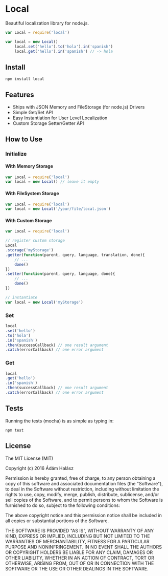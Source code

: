 # Local
Beautiful localization library for node.js. 

```js
var Local = require('local')

var local = new Local()
	local.set('hello').to('hola').in('spanish')
	local.get('hello').in('spanish') // -> hola
```

## Install
```
npm install local
```

## Features
- Ships with JSON Memory and FileStorage (for node.js) Drivers
- Simple Get/Set API
- Easy Instantiation for User Level Localization
- Custom Storage Setter/Getter API

## How to Use

### Initialize

#### With Memory Storage
```js
var Local = require('local')
var local = new Local() // leave it empty
```

#### With FileSystem Storage
```js
var Local = require('local')
var local = new Local('/your/file/local.json')
```

#### With Custom Storage
```js
var Local = require('local')

// register custom storage
Local
.storage('myStorage')
.getter(function(parent, query, language, translation, done){
	// ...
	done()
})
.setter(function(parent, query, language, done){
	// ...
	done()
})

// instantiate
var local = new Local('myStorage')
```

### Set
```js
local
.set('hello')
.to('hola')
.in('spanish')
.then(successCallback) // one result argument
.catch(errorCallback) // one error argument
```

### Get
```js
local
.get('hello')
.in('spanish')
.then(successCallback) // one result argument
.catch(errorCallback) // one error argument
```


## Tests
Running the tests (mocha) is as simple as typing in:
```
npm test
```

## License
The MIT License (MIT)

Copyright (c) 2016 Ádám Halász

Permission is hereby granted, free of charge, to any person obtaining a copy
of this software and associated documentation files (the "Software"), to deal
in the Software without restriction, including without limitation the rights
to use, copy, modify, merge, publish, distribute, sublicense, and/or sell
copies of the Software, and to permit persons to whom the Software is
furnished to do so, subject to the following conditions:

The above copyright notice and this permission notice shall be included in all
copies or substantial portions of the Software.

THE SOFTWARE IS PROVIDED "AS IS", WITHOUT WARRANTY OF ANY KIND, EXPRESS OR
IMPLIED, INCLUDING BUT NOT LIMITED TO THE WARRANTIES OF MERCHANTABILITY,
FITNESS FOR A PARTICULAR PURPOSE AND NONINFRINGEMENT. IN NO EVENT SHALL THE
AUTHORS OR COPYRIGHT HOLDERS BE LIABLE FOR ANY CLAIM, DAMAGES OR OTHER
LIABILITY, WHETHER IN AN ACTION OF CONTRACT, TORT OR OTHERWISE, ARISING FROM,
OUT OF OR IN CONNECTION WITH THE SOFTWARE OR THE USE OR OTHER DEALINGS IN THE
SOFTWARE.
